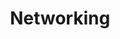 ---
layout: homework
title: Networking
chapter: 1
icon: networking.svg
problems:
  - P6
  - P20
  - P25
  - P28
  - P29 (distance is 36,000 km)
wireshark_labs:
  - <a target="_blank" href="http://www-net.cs.umass.edu/wireshark-labs/Wireshark_Intro_v8.0.pdf">Getting Started</a>
---